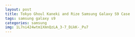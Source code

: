```yaml
---
layout: post
title: Tokyo Ghoul Kaneki and Rize Samsung Galaxy S9 Case
tags: samsung galaxy s9
categories: samsung
img: 1L7ni424wtm1XmnQzLA_3-7_DikK-_Pu7
---
```

